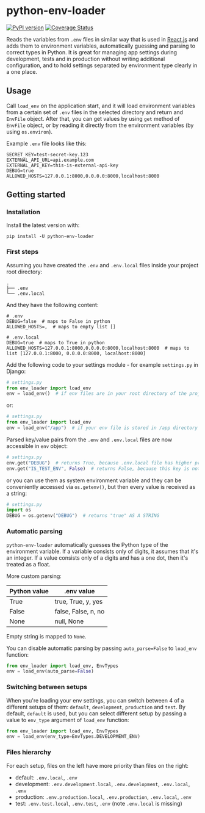 # python-env-loader
[![PyPI version](https://badge.fury.io/py/python-env-loader.svg)](https://badge.fury.io/py/python-env-loader)
[![Coverage Status](https://coveralls.io/repos/github/rafaljusiak/python-env-loader/badge.svg?branch=master)](https://coveralls.io/github/rafaljusiak/python-env-loader?branch=master)

Reads the variables from `.env` files in similar way that is used in 
[React.js](https://create-react-app.dev/docs/adding-custom-environment-variables/#what-other-env-files-can-be-used) 
and adds them to environment variables, automatically guessing and parsing to correct types in 
Python. It is great for managing app settings during development, tests and in production 
without writing additional configuration, and to hold settings separated by 
environment type clearly in a one place. 


## Usage

Call `load_env` on the application start, and it will load environment variables from a 
certain set of `.env` files in the selected directory and return and `EnvFile` object.
After that, you can get values by using `get` method of `EnvFile` object, or by reading it
directly from the environment variables (by using `os.environ`).

Example `.env` file looks like this:

```shell script
SECRET_KEY=test-secret-key.123
EXTERNAL_API_URL=api.example.com
EXTERNAL_API_KEY=this-is-external-api-key
DEBUG=true
ALLOWED_HOSTS=127.0.0.1:8000,0.0.0.0:8000,localhost:8000
```

## Getting started

### Installation

Install the latest version with:

```shell script
pip install -U python-env-loader
```


### First steps
Assuming you have created the `.env` and `.env.local` files inside your project root directory:

    .
    ├── .env
    └── .env.local
    
And they have the following content:
```shell script 
# .env
DEBUG=false  # maps to False in python
ALLOWED_HOSTS=,  # maps to empty list []
```

```shell script 
# .env.local
DEBUG=true  # maps to True in python
ALLOWED_HOSTS=127.0.0.1:8000,0.0.0.0:8000,localhost:8000  # maps to list [127.0.0.1:8000, 0.0.0.0:8000, localhost:8000]
```

Add the following code to your settings module - for example `settings.py` in Django:

```python
# settings.py
from env_loader import load_env
env = load_env()  # if env files are in your root directory of the project
```

or:
```python
# settings.py
from env_loader import load_env
env = load_env("/app")  # if your env file is stored in /app directory
```

Parsed key/value pairs from the `.env` and `.env.local` files are now accessible in `env` object:
```python
# settings.py
env.get("DEBUG")  # returns True, because .env.local file has higher priority
env.get("IS_TEST_ENV", False)  # returns False, because this key is not present in any env file
```

or you can use them as system environment variable and they can be conveniently accessed 
via `os.getenv()`, but then every value is received as a string:

```python
# settings.py
import os
DEBUG = os.getenv("DEBUG")  # returns "true" AS A STRING
```

### Automatic parsing
`python-env-loader` automatically guesses the Python type of the environment variable. If a variable consists 
only of digits, it assumes that it's an integer. If a value consists only of a digits and has a one dot, then
it's treated as a float.

More custom parsing:

|Python value|.env value|
|------------|----------|
|True | true, True, y, yes |
|False | false, False, n, no |
|None | null, None |

Empty string is mapped to `None`.

You can disable automatic parsing by passing `auto_parse=False` to `load_env` function:

```python
from env_loader import load_env, EnvTypes
env = load_env(auto_parse=False)
```

### Switching between setups
When you're loading your env settings, you can switch between 4 of a different setups of them: 
`default`, `development`, `production`  and `test`. By default, `default` is used, but you can
select different setup by passing a value to `env_type` argument of `load_env` function:

```python
from env_loader import load_env, EnvTypes
env = load_env(env_type=EnvTypes.DEVELOPMENT_ENV)
``` 

### Files hierarchy 

For each setup, files on the left have more priority than files on the right:

- default: `.env.local`, `.env`
- development: `.env.development.local`, `.env.development`, `.env.local`, `.env`
- production: `.env.production.local`, `.env.production`, `.env.local`, `.env`
- test: `.env.test.local`, `.env.test`, `.env` (note `.env.local` is missing)
